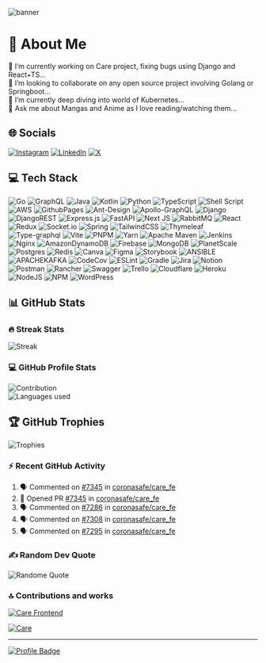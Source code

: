 ![banner](https://github.com/aeswibon/aeswibon/assets/77210185/da3bdaef-83f3-4d95-ad69-f5766415772d)

# 💫 About Me

🔭 I’m currently working on Care project, fixing bugs using Django and React+TS...\
👯 I’m looking to collaborate on any open source project involving Golang or Springboot...\
🌱 I’m currently deep diving into world of Kubernetes...\
💬 Ask me about Mangas and Anime as I love reading/watching them...

## 🌐 Socials

[![Instagram](https://img.shields.io/badge/Instagram-%23E4405F.svg?logo=Instagram&logoColor=white)](https://instagram.com/aeswibon) [![LinkedIn](https://img.shields.io/badge/LinkedIn-%230077B5.svg?logo=linkedin&logoColor=white)](https://linkedin.com/in/aeswibon) [![X](https://img.shields.io/badge/X-black.svg?logo=X&logoColor=white)](https://x.com/aeswibon)

## 💻 Tech Stack

![Go](https://img.shields.io/badge/go-%2300ADD8.svg?style=flat&logo=go&logoColor=white) ![GraphQL](https://img.shields.io/badge/-GraphQL-E10098?style=flat&logo=graphql&logoColor=white) ![Java](https://img.shields.io/badge/java-%23ED8B00.svg?style=flat&logo=openjdk&logoColor=white) ![Kotlin](https://img.shields.io/badge/kotlin-%237F52FF.svg?style=flat&logo=kotlin&logoColor=white) ![Python](https://img.shields.io/badge/python-3670A0?style=flat&logo=python&logoColor=ffdd54) ![TypeScript](https://img.shields.io/badge/typescript-%23007ACC.svg?style=flat&logo=typescript&logoColor=white) ![Shell Script](https://img.shields.io/badge/shell_script-%23121011.svg?style=flat&logo=gnu-bash&logoColor=white) ![AWS](https://img.shields.io/badge/AWS-%23FF9900.svg?style=flat&logo=amazon-aws&logoColor=white) ![GithubPages](https://img.shields.io/badge/github%20pages-121013?style=flat&logo=github&logoColor=white) ![Ant-Design](https://img.shields.io/badge/-AntDesign-%230170FE?style=flat&logo=ant-design&logoColor=white) ![Apollo-GraphQL](https://img.shields.io/badge/-ApolloGraphQL-311C87?style=flat&logo=apollo-graphql) ![Django](https://img.shields.io/badge/django-%23092E20.svg?style=flat&logo=django&logoColor=white) ![DjangoREST](https://img.shields.io/badge/DJANGO-REST-ff1709?style=flat&logo=django&logoColor=white&color=ff1709&labelColor=gray) ![Express.js](https://img.shields.io/badge/express.js-%23404d59.svg?style=flat&logo=express&logoColor=%2361DAFB) ![FastAPI](https://img.shields.io/badge/FastAPI-005571?style=flat&logo=fastapi) ![Next JS](https://img.shields.io/badge/Next-black?style=flat&logo=next.js&logoColor=white) ![RabbitMQ](https://img.shields.io/badge/rabbitmq-FF6600?style=flat&logo=rabbitmq&logoColor=white) ![React](https://img.shields.io/badge/react-%2320232a.svg?style=flat&logo=react&logoColor=%2361DAFB) ![Redux](https://img.shields.io/badge/redux-%23593d88.svg?style=flat&logo=redux&logoColor=white) ![Socket.io](https://img.shields.io/badge/Socket.io-black?style=flat&logo=socket.io&badgeColor=010101) ![Spring](https://img.shields.io/badge/spring-%236DB33F.svg?style=flat&logo=spring&logoColor=white) ![TailwindCSS](https://img.shields.io/badge/tailwindcss-%2338B2AC.svg?style=flat&logo=tailwind-css&logoColor=white) ![Thymeleaf](https://img.shields.io/badge/Thymeleaf-%23005C0F.svg?style=flat&logo=Thymeleaf&logoColor=white) ![Type-graphql](https://img.shields.io/badge/-TypeGraphQL-%23C04392?style=flat) ![Vite](https://img.shields.io/badge/vite-%23646CFF.svg?style=flat&logo=vite&logoColor=white) ![PNPM](https://img.shields.io/badge/pnpm-%234a4a4a.svg?style=flat&logo=pnpm&logoColor=f69220) ![Yarn](https://img.shields.io/badge/yarn-%232C8EBB.svg?style=flat&logo=yarn&logoColor=white) ![Apache Maven](https://img.shields.io/badge/Apache%20Maven-C71A36?style=flat&logo=Apache%20Maven&logoColor=white) ![Jenkins](https://img.shields.io/badge/jenkins-%232C5263.svg?style=flat&logo=jenkins&logoColor=white) ![Nginx](https://img.shields.io/badge/nginx-%23009639.svg?style=flat&logo=nginx&logoColor=white) ![AmazonDynamoDB](https://img.shields.io/badge/Amazon%20DynamoDB-4053D6?style=flat&logo=Amazon%20DynamoDB&logoColor=white) ![Firebase](https://img.shields.io/badge/Firebase-039BE5?style=flat&logo=Firebase&logoColor=white) ![MongoDB](https://img.shields.io/badge/MongoDB-%234ea94b.svg?style=flat&logo=mongodb&logoColor=white) ![PlanetScale](https://img.shields.io/badge/planetscale-%23000000.svg?style=flat&logo=planetscale&logoColor=white) ![Postgres](https://img.shields.io/badge/postgres-%23316192.svg?style=flat&logo=postgresql&logoColor=white) ![Redis](https://img.shields.io/badge/redis-%23DD0031.svg?style=flat&logo=redis&logoColor=white) ![Canva](https://img.shields.io/badge/Canva-%2300C4CC.svg?style=flat&logo=Canva&logoColor=white) ![Figma](https://img.shields.io/badge/figma-%23F24E1E.svg?style=flat&logo=figma&logoColor=white) ![Storybook](https://img.shields.io/badge/-Storybook-FF4785?style=flat&logo=storybook&logoColor=white) ![ANSIBLE](https://img.shields.io/badge/ansible-%231A1918.svg?style=flat&logo=ansible&logoColor=white) ![APACHEKAFKA](https://img.shields.io/badge/apachekafka-231F20.svg?style=flat&logo=apachekafka&logoColor=white&color=%23231F20) ![CodeCov](https://img.shields.io/badge/codecov-%23ff0077.svg?style=flat&logo=codecov&logoColor=white) ![ESLint](https://img.shields.io/badge/ESLint-4B3263?style=flat&logo=eslint&logoColor=white) ![Gradle](https://img.shields.io/badge/Gradle-02303A.svg?style=flat&logo=Gradle&logoColor=white) ![Jira](https://img.shields.io/badge/jira-%230A0FFF.svg?style=flat&logo=jira&logoColor=white) ![Notion](https://img.shields.io/badge/Notion-%23000000.svg?style=flat&logo=notion&logoColor=white) ![Postman](https://img.shields.io/badge/Postman-FF6C37?style=flat&logo=postman&logoColor=white) ![Rancher](https://img.shields.io/badge/rancher-%230075A8.svg?style=flat&logo=rancher&logoColor=white) ![Swagger](https://img.shields.io/badge/-Swagger-%23Clojure?style=flat&logo=swagger&logoColor=white) ![Trello](https://img.shields.io/badge/Trello-%23026AA7.svg?style=flat&logo=Trello&logoColor=white) ![Cloudflare](https://img.shields.io/badge/Cloudflare-F38020?style=flat&logo=Cloudflare&logoColor=white) ![Heroku](https://img.shields.io/badge/heroku-%23430098.svg?style=flat&logo=heroku&logoColor=white) ![NodeJS](https://img.shields.io/badge/node.js-6DA55F?style=flat&logo=node.js&logoColor=white) ![NPM](https://img.shields.io/badge/NPM-%23CB3837.svg?style=flat&logo=npm&logoColor=white) ![WordPress](https://img.shields.io/badge/WordPress-%23117AC9.svg?style=flat&logo=WordPress&logoColor=white)

## 📊 GitHub Stats

### 🔥 Streak Stats

![Streak](https://github-readme-streak-stats.herokuapp.com/?user=aeswibon&theme=dark&hide_border=false)

### 💻 GitHub Profile Stats

![Contribution](https://github-readme-stats.vercel.app/api?username=aeswibon&theme=dark&hide_border=false&include_all_commits=true&count_private=false) \
![Languages used](https://github-readme-stats.vercel.app/api/top-langs/?username=aeswibon&theme=dark&hide_border=false&include_all_commits=true&count_private=true&layout=compact)

## 🏆 GitHub Trophies

![Trophies](https://github-profile-trophy.vercel.app/?username=aeswibon&theme=onestar&no-frame=false&no-bg=false&margin-w=4)

### ⚡ Recent GitHub Activity

<!--START_SECTION:activity-->
1. 🗣 Commented on [#7345](https://github.com/coronasafe/care_fe/pull/7345#issuecomment-1979087252) in [coronasafe/care_fe](https://github.com/coronasafe/care_fe)
2. 💪 Opened PR [#7345](https://github.com/coronasafe/care_fe/pull/7345) in [coronasafe/care_fe](https://github.com/coronasafe/care_fe)
3. 🗣 Commented on [#7286](https://github.com/coronasafe/care_fe/issues/7286#issuecomment-1976662979) in [coronasafe/care_fe](https://github.com/coronasafe/care_fe)
4. 🗣 Commented on [#7308](https://github.com/coronasafe/care_fe/issues/7308#issuecomment-1972701242) in [coronasafe/care_fe](https://github.com/coronasafe/care_fe)
5. 🗣 Commented on [#7295](https://github.com/coronasafe/care_fe/issues/7295#issuecomment-1971023002) in [coronasafe/care_fe](https://github.com/coronasafe/care_fe)
<!--END_SECTION:activity-->

### ✍️ Random Dev Quote

![Randome Quote](https://quotes-github-readme.vercel.app/api?type=horizontal&theme=radical)

### 🔝 Contributions and works

[![Care Frontend](https://github-readme-stats.vercel.app/api/pin/?username=coronasafe&repo=care_fe&theme=dark&bg_color=1F222E&title_color=F85D7F&hide_border=true&icon_color=F8D866&show_icons=false)](https://github.com/coronasafe/care_fe)

[![Care](https://github-readme-stats.vercel.app/api/pin/?username=coronasafe&repo=care&theme=dark&bg_color=1F222E&title_color=F85D7F&hide_border=true&icon_color=F8D866&show_icons=false)](https://github.com/coronasafe/care)

---

[![Profile Badge](https://visitcount.itsvg.in/api?id=aeswibon&icon=1&color=1)](https://visitcount.itsvg.in)
